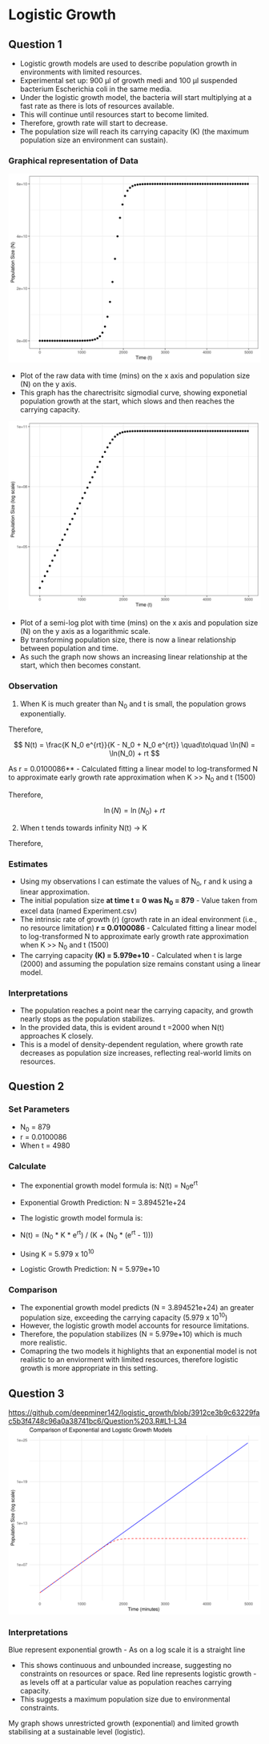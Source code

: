 # Logistic Growth
## Question 1
- Logistic growth models are used to describe population growth in environments with limited resources.
- Experimental set up: 900 μl of growth medi and 100 μl suspended bacterium Escherichia coli in the same media.
- Under the logistic growth model, the bacteria will start multiplying at a fast rate as there is lots of resources available.
- This will continue until resources start to become limited. 
- Therefore, growth rate will start to decrease.
- The population size will reach its carrying capacity (K) (the maximum population size an environment can sustain).

### Graphical representation of Data
![My Image Description](raw_data_plot.png) 
- Plot of the raw data with time (mins) on the x axis and population size (N) on the y axis.
- This graph has the charectrisitc sigmodial curve, showing exponetial population growth at the start, which slows and then reaches the carrying capacity.
  
![My Image Description](raw_data_on_log_plot.png)
- Plot of a semi-log plot with time (mins) on the x axis and population size (N) on the y axis as a logarithmic scale.
- By transforming population size, there is now a linear relationship between population and time.
- As such the graph now shows an increasing linear relationship at the start, which then becomes constant.

### Observation
1. When K is much greater than N<sub>0</sub> and t is small, the population grows exponentially.

Therefore, 

$$
N(t) = \frac{K N_0 e^{rt}}{K - N_0 + N_0 e^{rt}} \quad\to\quad \ln(N) = \ln(N_0) + rt
$$

As r = 0.0100086** - Calculated fitting a linear model to log-transformed N to approximate early growth rate approximation when K >> N<sub>0</sub> and t (1500)

Therefore, 

$$
\ln(N) = \ln(N_0) + rt
$$

2. When t tends towards infinity N(t) → K

Therefore, 

### Estimates 
- Using my observations I can estimate the values of N<sub>0</sub>, r and k using a linear approximation.
- The initial population size **at time t = 0 was N<sub>0</sub> = 879** - Value taken from excel data (named Experiment.csv)
- The intrinsic rate of growth (r) (growth rate in an ideal environment (i.e., no resource limitation) **r = 0.0100086** - Calculated fitting a linear model to log-transformed N to approximate early growth rate approximation when K >> N<sub>0</sub> and t (1500)
- The carrying capacity **(K) = 5.979e+10** - Calculated when t is large (2000) and assuming the population size remains constant using a linear model. 

### Interpretations
- The population reaches a point near the carrying capacity, and growth nearly stops as the population stabilizes.
- In the provided data, this is evident around t =2000 when N(t) approaches K closely.
- This is a model of density-dependent regulation, where growth rate decreases as population size increases, reflecting real-world limits on resources.

## Question 2
### Set Parameters 
- N<sub>0</sub> = 879
- r =  0.0100086
- When t = 4980

### Calculate
- The exponential growth model formula is: N(t) = N<sub>0</sub>e<sup>rt</sup>
- Exponential Growth Prediction: N = 3.894521e+24

- The logistic growth model formula is:
- N(t) = (N<sub>0</sub> * K * e<sup>rt</sup>) / (K + (N<sub>0</sub> * (e<sup>rt</sup> - 1)))
- Using K = 5.979 x 10<sup>10</sup>
- Logistic Growth Prediction: N = 5.979e+10

### Comparison
- The exponential growth model predicts (N = 3.894521e+24) an greater population size, exceeding the carrying capacity (5.979 x 10<sup>10</sup>)
- However, the logistic growth model accounts for resource limitations.
- Therefore, the population stabilizes (N = 5.979e+10) which is much more realistic.
- Comapring the two models it highlights that an exponential model is not realistic to an enviorment with limited resources, therefore logistic growth is more appropriate in this setting.

## Question 3
https://github.com/deepminer142/logistic_growth/blob/3912ce3b9c63229fac5b3f4748c96a0a38741bc6/Question%203.R#L1-L34
![My Image Description](population_growth_comparison.png)

### Interpretations
Blue represent exponential growth - As on a log scale it is a straight line
- This shows continuous and unbounded increase, suggesting no constraints on resources or space.
Red line represents logistic growth - as levels off at a particular value as population reaches carrying capacity.
- This suggests a maximum population size due to environmental constraints.

My graph shows unrestricted growth (exponential) and limited growth stabilising at a sustainable level (logistic).





